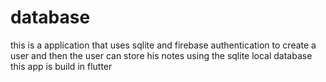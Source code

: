 # database
this is a application that uses sqlite and firebase authentication to create a user and then the user can store his notes using the sqlite local database
this app is build in flutter
